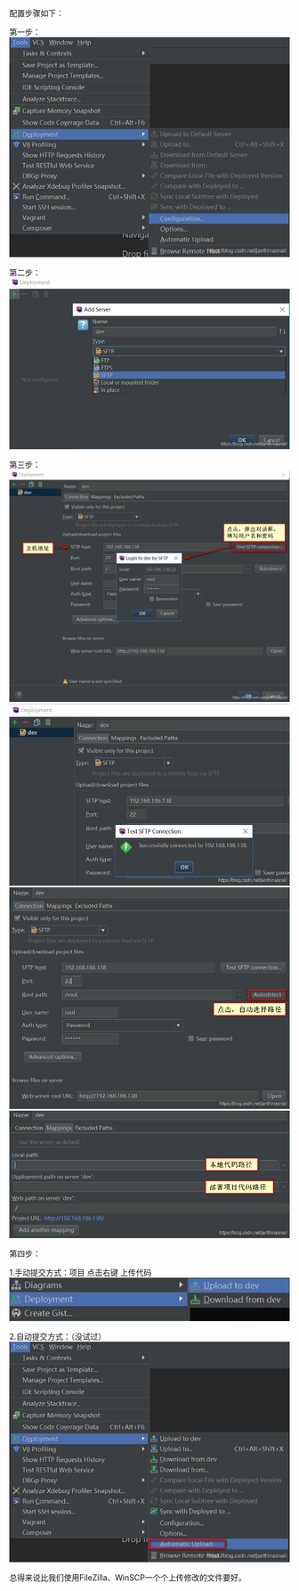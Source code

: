 配置步骤如下：

第一步：
![](20190601182412131.jpg)

第二步：
![](20190601183950973.jpg)

第三步：
![](20190601184431698.jpg)
![](20190601184538441.jpg)
![](20190601185757585.jpg)
![](20190601185933177.jpg)

第四步：

1.手动提交方式：项目 点击右键 上传代码
![](20190601190254954.jpg)

2.自动提交方式：（没试过）
![](20190601190739128.jpg)

总得来说比我们使用FileZilla、WinSCP一个个上传修改的文件要好。
